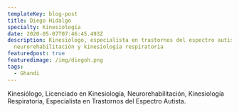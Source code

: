 ```yaml
---
templateKey: blog-post
title: Diego Hidalgo
specialty: Kinesiología
date: 2020-05-07T07:46:45.493Z
description: Kinesiólogo, especialista en trastornos del espectro autista,
  neurorehabilitación y kinesiología respiratoria
featuredpost: true
featuredimage: /img/diegoh.png
tags:
  - Ghandi
---
```

Kinesiólogo, Licenciado en Kinesiología, Neurorehabilitación, Kinesiología Respiratoria, Especialista en Trastornos del Espectro Autista.